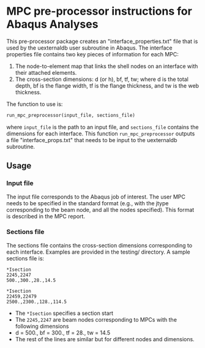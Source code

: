 # MPC pre-processor instructions for Abaqus Analyses

This pre-processor package creates an "interface_properties.txt" file that is used by the uexternaldb user subroutine in Abaqus.
The interface properties file contains two key pieces of information for each MPC:
1. The node-to-element map that links the shell nodes on an interface with their attached elements.
1. The cross-section dimensions: d (or h), bf, tf, tw; 
where d is the total depth, bf is the flange width, tf is the flange thickness, and tw is the web thickness.

The function to use is:
```Python
run_mpc_preprocessor(input_file, sections_file)
```
 where `input_file` is the path to an input file, and `sections_file` contains the dimensions for each interface.
 This function `run_mpc_preprocessor` outputs a file "interface_props.txt" that needs to be input to the uexternaldb subroutine.
 
 ## Usage
 
 ### Input file
 The input file corresponds to the Abaqus job of interest.
 The user MPC needs to be specified in the standard format (e.g., with the jtype corresponding to the beam node, and all the nodes specified).
 This format is described in the MPC report.
 
 ### Sections file
 The sections file contains the cross-section dimensions corresponding to each interface.
 Examples are provided in the testing/ directory.
 A sample sections file is:
 ```
*Isection
2245,2247
500.,300.,28.,14.5

*Isection
22459,22479
2500.,2300.,128.,114.5
```
 
- The `*Isection` specifies a section start
- The `2245,2247` are beam nodes corresponding to MPCs with the following dimensions
- d = 500., bf = 300., tf = 28., tw = 14.5
- The rest of the lines are similar but for different nodes and dimensions.
